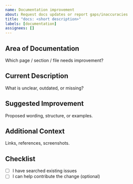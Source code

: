 ```yaml
---
name: Documentation improvement
about: Request docs updates or report gaps/inaccuracies
title: "docs: <short description>"
labels: [documentation]
assignees: []
---
```


## Area of Documentation

Which page / section / file needs improvement?

## Current Description

What is unclear, outdated, or missing?

## Suggested Improvement

Proposed wording, structure, or examples.

## Additional Context

Links, references, screenshots.

## Checklist

- [ ] I have searched existing issues
- [ ] I can help contribute the change (optional)
